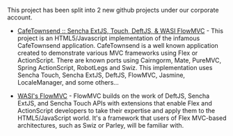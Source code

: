 This project has been split into 2 new github projects under our corporate account.

* [CafeTownsend :: Sencha ExtJS, Touch, DeftJS, & WASI FlowMVC](https://github.com/WebAppSolutionInc/sencha-cafe-townsend) - 
This project is an HTML5/Javascript implementation of the infamous CafeTownsend application. CafeTownsend is a well 
known application created to demonstrate various MVC frameworks using Flex or ActionScript. There are known ports 
using Cairngorm, Mate, PureMVC, Spring ActionScript, RobotLegs and Swiz. This implementation uses Sencha Touch, 
Sencha ExtJS, DeftJS, FlowMVC, Jasmine, LocaleManager, and some others...

* [WASI's FlowMVC](https://github.com/WebAppSolutionInc/flow-mvc) - FlowMVC builds on the work of DeftJS, Sencha ExtJS, 
and Sencha Touch APIs with extensions that enable Flex and ActionScript developers to take their expertise and apply 
them to the HTML5/JavaScript world. It's a framework that users of Flex MVC-based architectures, such as Swiz or 
Parley, will be familiar with.
